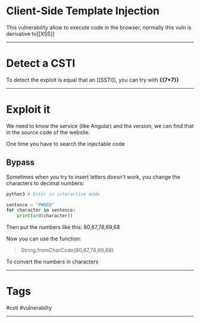 # Client-Side Template Injection

This vulnerability allow to execute code in the browser, normally this vuln is derivative to[[XSS]]

----

# Detect a CSTI

To detect the exploit is equal that an [[SSTI]], you can try with **{{7\*7}}**

---

# Exploit it

We need to know the service (like Angular) and the version, we can find that in the source code of the website.

One time you have to search the injectable code 

## Bypass

Sometimes when you try to insert letters doesn't work, you change the characters to decimal numbers:

````python
python3 # Enter in interactive mode

sentence = "PWNED"
for character in sentence:
	print(ord(character))


````

Then put the numbers like this: 80,87,78,69,68

Now you can use the function:

> String.fromCharCode(80,87,78,69,68)

To convert the numbers in characters

---

# Tags

#csti #vulnerabilty 

----